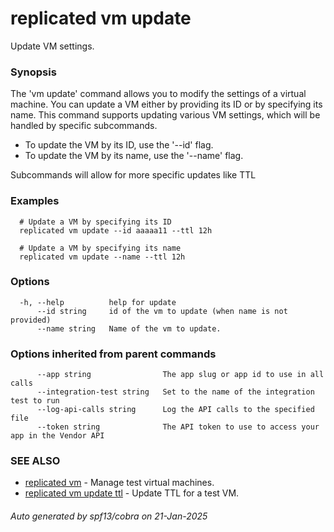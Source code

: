# replicated vm update

Update VM settings.

### Synopsis

The 'vm update' command allows you to modify the settings of a virtual machine. You can update a VM either by providing its ID or by specifying its name. This command supports updating various VM settings, which will be handled by specific subcommands.

- To update the VM by its ID, use the '--id' flag.
- To update the VM by its name, use the '--name' flag.

Subcommands will allow for more specific updates like TTL

### Examples

```
  # Update a VM by specifying its ID
  replicated vm update --id aaaaa11 --ttl 12h

  # Update a VM by specifying its name
  replicated vm update --name --ttl 12h
```

### Options

```
  -h, --help          help for update
      --id string     id of the vm to update (when name is not provided)
      --name string   Name of the vm to update.
```

### Options inherited from parent commands

```
      --app string                The app slug or app id to use in all calls
      --integration-test string   Set to the name of the integration test to run
      --log-api-calls string      Log the API calls to the specified file
      --token string              The API token to use to access your app in the Vendor API
```

### SEE ALSO

* [replicated vm](replicated_vm.md)	 - Manage test virtual machines.
* [replicated vm update ttl](replicated_vm_update_ttl.md)	 - Update TTL for a test VM.

###### Auto generated by spf13/cobra on 21-Jan-2025
